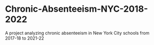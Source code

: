 # Chronic-Absenteeism-NYC-2018-2022
A project analyzing chronic absenteeism in New York City schools from 2017-18 to 2021-22
